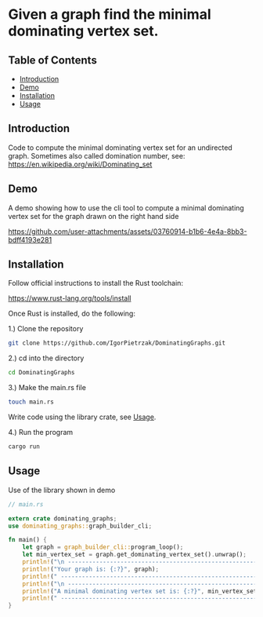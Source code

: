 # Given a graph find the minimal dominating vertex set.

## Table of Contents
- [Introduction](#introduction)
- [Demo](#demo)
- [Installation](#installation)
- [Usage](#usage)


## Introduction
Code to compute the minimal dominating vertex set for an undirected graph. Sometimes also called domination number, see: https://en.wikipedia.org/wiki/Dominating_set


## Demo
A demo showing how to use the cli tool to compute a minimal dominating vertex set for the graph drawn on the right hand side


https://github.com/user-attachments/assets/03760914-b1b6-4e4a-8bb3-bdff4193e281

## Installation
Follow official instructions to install the Rust toolchain:

https://www.rust-lang.org/tools/install

Once Rust is installed, do the following:

1.) Clone the repository

```bash
git clone https://github.com/IgorPietrzak/DominatingGraphs.git
```

2.) cd into the directory


```bash
cd DominatingGraphs
```

3.) Make the main.rs file


```bash
touch main.rs

```

Write code using the library crate, see [Usage](#usage).


4.) Run the program

```bash
cargo run
```

## Usage


Use of the library shown in demo

```rust
// main.rs

extern crate dominating_graphs;
use dominating_graphs::graph_builder_cli;

fn main() {
    let graph = graph_builder_cli::program_loop();
    let min_vertex_set = graph.get_dominating_vertex_set().unwrap();
    println!("\n ------------------------------------------------------------------------------");
    println!("Your graph is: {:?}", graph);
    println!(" ------------------------------------------------------------------------------");
    println!("\n ------------------------------------------------------------------------------");
    println!("A minimal dominating vertex set is: {:?}", min_vertex_set);
    println!(" ------------------------------------------------------------------------------ \n");
}
```
